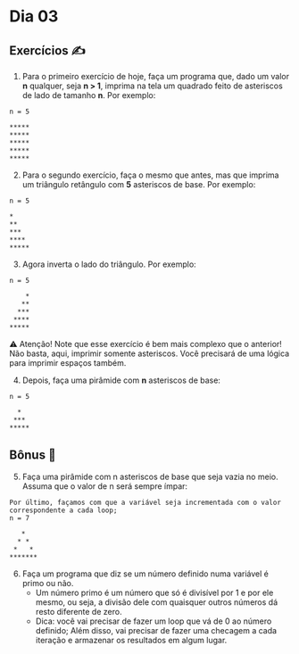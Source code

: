 # Dia 03

## Exercícios :writing_hand:

1.  Para o primeiro exercício de hoje, faça um programa que, dado um valor **n** qualquer, seja **n > 1**, imprima na tela um quadrado feito de asteriscos de lado de tamanho **n**. Por exemplo:
```
n = 5

*****
*****
*****
*****
*****
```

2. Para o segundo exercício, faça o mesmo que antes, mas que imprima um triângulo retângulo com **5** asteriscos de base. Por exemplo:
```
n = 5

*
**
***
****
*****
```

3. Agora inverta o lado do triângulo. Por exemplo:
```
n = 5

    *
   **
  ***
 ****
*****
```
:warning: Atenção! Note que esse exercício é bem mais complexo que o anterior! Não basta, aqui, imprimir somente asteriscos. Você precisará de uma lógica para imprimir espaços também.


4. Depois, faça uma pirâmide com **n** asteriscos de base:
```
n = 5

  *
 ***
*****
```


## Bônus :rainbow: 

5. Faça uma pirâmide com n asteriscos de base que seja vazia no meio. Assuma que o valor de n será sempre ímpar:
```
Por último, façamos com que a variável seja incrementada com o valor correspondente a cada loop;
n = 7

   *
  * *
 *   *
*******
```

6. Faça um programa que diz se um número definido numa variável é primo ou não.
    - Um número primo é um número que só é divisível por 1 e por ele mesmo, ou seja, a divisão dele com quaisquer outros números dá resto diferente de zero.
    - Dica: você vai precisar de fazer um loop que vá de 0 ao número definido; Além disso, vai precisar de fazer uma checagem a cada iteração e armazenar os resultados em algum lugar.

